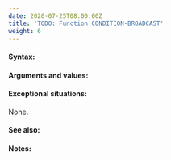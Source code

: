 ```yaml
---
date: 2020-07-25T08:00:00Z
title: 'TODO: Function CONDITION-BROADCAST'
weight: 6
---
```


#### Syntax:

#### Arguments and values:

#### Exceptional situations:

None.

#### See also:

#### Notes:
